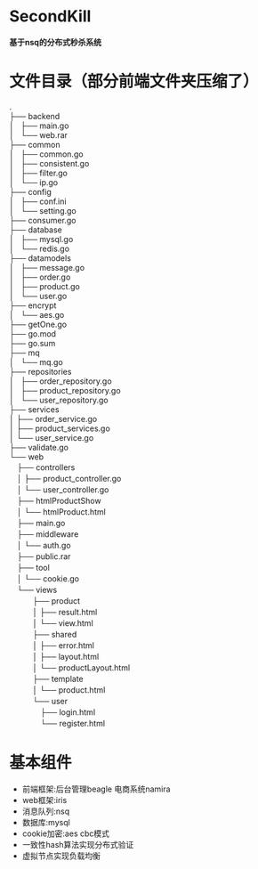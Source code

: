 # SecondKill
**基于nsq的分布式秒杀系统**
# 文件目录（部分前端文件夹压缩了）
.<br>
├── backend<br>
│   ├── main.go<br>
│   └── web.rar<br>
├── common<br>
│   ├── common.go<br>
│   ├── consistent.go<br>
│   ├── filter.go<br>
│   └── ip.go<br>
├── config<br>
│   ├── conf.ini<br>
│   └── setting.go<br>
├── consumer.go<br>
├── database<br>
│   ├── mysql.go<br>
│   └── redis.go<br>
├── datamodels<br>
│   ├── message.go<br>
│   ├── order.go<br>
│   ├── product.go<br>
│   └── user.go<br>
├── encrypt<br>
│   └── aes.go<br>
├── getOne.go<br>
├── go.mod<br>
├── go.sum<br>
├── mq<br>
│   └── mq.go<br>
├── repositories<br>
│   ├── order_repository.go<br>
│   ├── product_repository.go<br>
│   └── user_repository.go<br>
├── services<br>
│     ├── order_service.go<br>
│     ├── product_services.go<br>
│     └── user_service.go<br>
├── validate.go<br>
└── web<br>
　├── controllers<br>
　│    ├── product_controller.go<br>
　│    └── user_controller.go<br>
　├── htmlProductShow<br>
　│    └── htmlProduct.html<br>
　├── main.go<br>
　├── middleware<br>
　│    └── auth.go<br>
　├── public.rar<br>
　├── tool<br>
　│    └── cookie.go<br>
　└── views<br>
　　　├── product<br>
　　　│    ├── result.html<br>
　　　│    └── view.html<br>
　　　├── shared<br>
　　　│    ├── error.html<br>
　　　│    ├── layout.html<br>
　　　│    └── productLayout.html<br>
　　　├── template<br>
　　　│    └── product.html<br>
　　　└── user<br>
　　　　├── login.html<br>
　　　　└── register.html<br>
# 基本组件
* 前端框架:后台管理beagle 电商系统namira
* web框架:iris
* 消息队列:nsq
* 数据库:mysql
* cookie加密:aes cbc模式
* 一致性hash算法实现分布式验证
* 虚拟节点实现负载均衡
